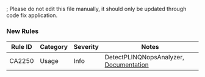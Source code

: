 ; Please do not edit this file manually, it should only be updated through code fix application.
### New Rules
Rule ID | Category | Severity | Notes
--------|----------|----------|-------
CA2250 | Usage | Info | DetectPLINQNopsAnalyzer, [Documentation](https://docs.microsoft.com/visualstudio/code-quality/ca2250)